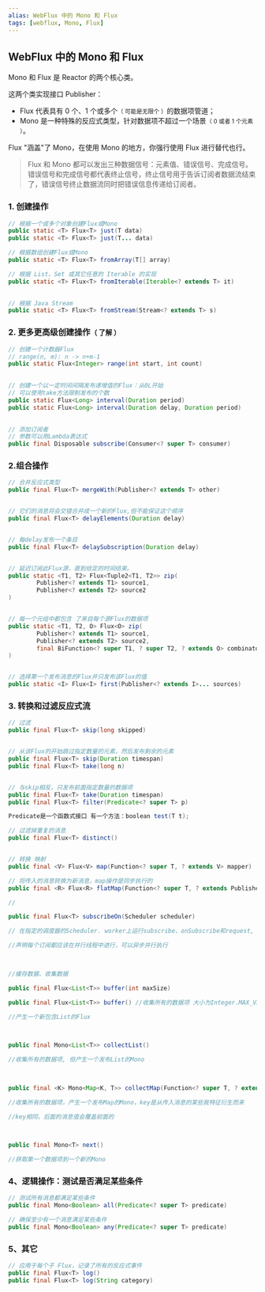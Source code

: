 ```yaml
---
alias: WebFlux 中的 Mono 和 Flux
tags: [webflux, Mono, Flux]
---
```


## WebFlux 中的 Mono 和 Flux

Mono 和 Flux 是 Reactor 的两个核心类。

这两个类实现接口 Publisher：

- Flux 代表具有 0 个、1 个或多个<small>（ 可能是无限个 ）</small>的数据项管道；
- Mono 是一种特殊的反应式类型，针对数据项不超过一个场景<small>（ 0 或者 1 个元素 ）</small>。

Flux "涵盖"了 Mono，在使用 Mono 的地方，你强行使用 Flux 进行替代也行。


> Flux 和 Mono 都可以发出三种数据信号：元素值、错误信号、完成信号。错误信号和完成信号都代表终止信号，终止信号用于告诉订阅者数据流结束了，错误信号终止数据流同时把错误信息传递给订阅者。

### 1. 创建操作

```java
// 根据一个或多个对象创建Flux或Mono
public static <T> Flux<T> just(T data)
public static <T> Flux<T> just(T... data)

// 根据数组创建Flux或Mono
public static <T> Flux<T> fromArray(T[] array)

// 根据 List、Set 或其它任意的 Iterable 的实现
public static <T> Flux<T> fromIterable(Iterable<? extends T> it)

  
// 根据 Java Stream
public static <T> Flux<T> fromStream(Stream<? extends T> s)
```

### 2. 更多更高级创建操作<small>（ 了解 ）</small>

```java
// 创建一个计数器Flux
// range(n, m): n -> n+m-1
public static Flux<Integer> range(int start, int count)
  

// 创建一个以一定时间间隔发布递增值的Flux：从0L开始
// 可以使用take方法限制发布的个数
public static Flux<Long> interval(Duration period)
public static Flux<Long> interval(Duration delay, Duration period)

  
// 添加订阅者
// 参数可以用Lambda表达式
public final Disposable subscribe(Consumer<? super T> consumer)
```

### 2.组合操作

```java
// 合并反应式类型
public final Flux<T> mergeWith(Publisher<? extends T> other)


// 它们的消息将会交错合并成一个新的Flux,但不能保证这个顺序
public final Flux<T> delayElements(Duration delay)


// 每delay发布一个条目
public final Flux<T> delaySubscription(Duration delay)


// 延迟订阅此Flux源，直到给定的时间结束。
public static <T1, T2> Flux<Tuple2<T1, T2>> zip(
		Publisher<? extends T1> source1,
		Publisher<? extends T2> source2
)


// 每一个元组中都包含 了来自每个源Flux的数据项
public static <T1, T2, O> Flux<O> zip(
		Publisher<? extends T1> source1,
		Publisher<? extends T2> source2,
		final BiFunction<? super T1, ? super T2, ? extends O> combinator
)


// 选择第一个发布消息的Flux并只发布该Flux的值
public static <I> Flux<I> first(Publisher<? extends I>... sources)
```

### 3. 转换和过滤反应式流

```java
// 过滤
public final Flux<T> skip(long skipped)


// 从该Flux的开始跳过指定数量的元素，然后发布剩余的元素
public final Flux<T> skip(Duration timespan)
public final Flux<T> take(long n)


// 与skip相反，只发布前面指定数量的数据项
public final Flux<T> take(Duration timespan)
public final Flux<T> filter(Predicate<? super T> p)

Predicate是一个函数式接口 有一个方法：boolean test(T t);

// 过滤掉重复的消息
public final Flux<T> distinct()


// 转换 映射
public final <V> Flux<V> map(Function<? super T, ? extends V> mapper)

// 将传入的消息转换为新消息，map操作是同步执行的
public final <R> Flux<R> flatMap(Function<? super T, ? extends Publisher<? extends R>> mapper)

//

public final Flux<T> subscribeOn(Scheduler scheduler)

// 在指定的调度器的Scheduler. worker上运行subscribe、onSubscribe和request,

//声明每个订阅都应该在并行线程中进行，可以异步并行执行

  

//缓存数据、收集数据

public final Flux<List<T>> buffer(int maxSize)

public final Flux<List<T>> buffer() //收集所有的数据项 大小为Integer.MAX_VALUE

//产生一个新包含List的Flux

  

public final Mono<List<T>> collectList()

//收集所有的数据项, 但产生一个发布List的Mono

  

public final <K> Mono<Map<K, T>> collectMap(Function<? super T, ? extends K> keyExtractor)

//收集所有的数据项，产生一个发布Map的Mono，key是从传入消息的某些我特征衍生而来

//key相同，后面的消息值会覆盖前面的

  

public final Mono<T> next()

//获取第一个数据项到一个新的Mono
```

### 4、逻辑操作：测试是否满足某些条件

```java
// 测试所有消息都满足某些条件
public final Mono<Boolean> all(Predicate<? super T> predicate)

// 确保至少有一个消息满足某些条件
public final Mono<Boolean> any(Predicate<? super T> predicate)
```
  

### 5、其它

```java
// 应用于每个子 Flux，记录了所有的反应式事件
public final Flux<T> log()
public final Flux<T> log(String category)
```


